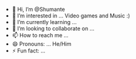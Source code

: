 - 👋 Hi, I’m @Shumante
- 👀 I’m interested in ... Video games and Music :) 
- 🌱 I’m currently learning ... 
- 💞️ I’m looking to collaborate on ...
- 📫 How to reach me ...
- 😄 Pronouns: ... He/Him
- ⚡ Fun fact: ...

<!---
Shumante/Shumante is a ✨ special ✨ repository because its `README.md` (this file) appears on your GitHub profile.
You can click the Preview link to take a look at your changes.
--->
